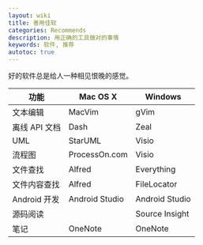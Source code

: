 ```yaml
---
layout: wiki
title: 善用佳软
categories: Recommends
description: 用正确的工具做对的事情
keywords: 软件, 推荐
autotoc: true
---
```


好的软件总是给人一种相见恨晚的感觉。

| 功能          | Mac OS X       | Windows        |
|---------------|----------------|----------------|
| 文本编辑      | MacVim         | gVim           |
| 离线 API 文档 | Dash           | Zeal           |
| UML           | StarUML        | Visio          |
| 流程图        | ProcessOn.com  | Visio          |
| 文件查找      | Alfred         | Everything     |
| 文件内容查找  | Alfred         | FileLocator    |
| Android 开发  | Android Studio | Android Studio |
| 源码阅读      |                | Source Insight |
| 笔记          | OneNote        | OneNote        |
